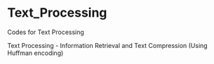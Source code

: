 # Text_Processing
Codes for Text Processing

Text Processing - Information Retrieval and Text Compression (Using Huffman encoding)
